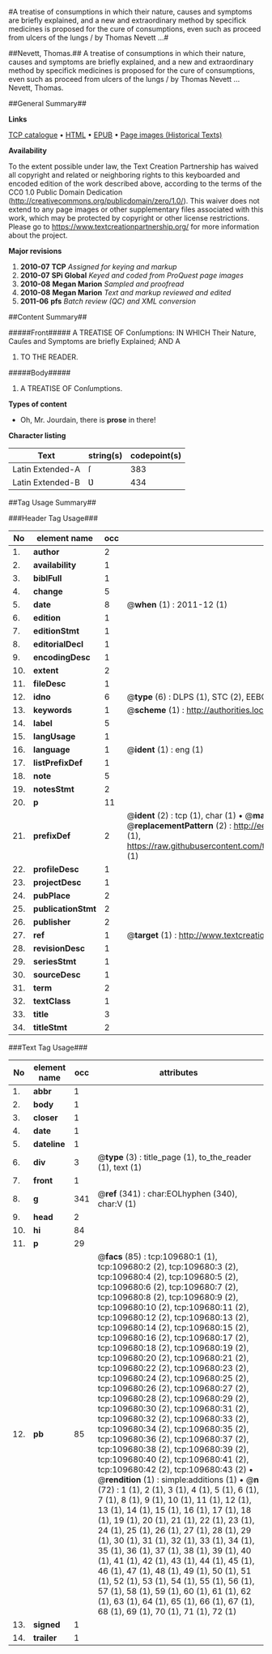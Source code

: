 #A treatise of consumptions in which their      nature, causes and symptoms are briefly explained, and a new and extraordinary  method by specifick medicines is proposed for the cure of consumptions, even such as proceed from ulcers of the lungs / by Thomas Nevett ...#

##Nevett, Thomas.##
A treatise of consumptions in which their      nature, causes and symptoms are briefly explained, and a new and extraordinary  method by specifick medicines is proposed for the cure of consumptions, even such as proceed from ulcers of the lungs / by Thomas Nevett ...
Nevett, Thomas.

##General Summary##

**Links**

[TCP catalogue](http://www.ota.ox.ac.uk/tcp/)  • 
[HTML](http://tei.it.ox.ac.uk/tcp/Texts-HTML/free/A52/A52847.html)  • 
[EPUB](http://tei.it.ox.ac.uk/tcp/Texts-EPUB/free/A52/A52847.epub) • 
[Page images (Historical Texts)](https://historicaltexts.jisc.ac.uk/eebo-24364852e)

**Availability**

To the extent possible under law, the Text Creation Partnership has waived all copyright and related or neighboring rights to this keyboarded and encoded edition of the work described above, according to the terms of the CC0 1.0 Public Domain Dedication (http://creativecommons.org/publicdomain/zero/1.0/). This waiver does not extend to any page images or other supplementary files associated with this work, which may be protected by copyright or other license restrictions. Please go to https://www.textcreationpartnership.org/ for more information about the project.

**Major revisions**

1. __2010-07__ __TCP__ *Assigned for keying and markup*
1. __2010-07__ __SPi Global__ *Keyed and coded from ProQuest page images*
1. __2010-08__ __Megan Marion__ *Sampled and proofread*
1. __2010-08__ __Megan Marion__ *Text and markup reviewed and edited*
1. __2011-06__ __pfs__ *Batch review (QC) and XML conversion*

##Content Summary##

#####Front#####
A TREATISE OF Conſumptions: IN WHICH Their Nature, Cauſes and Symptoms are briefly Explained; AND A 
1. TO THE READER.

#####Body#####

1. A TREATISE OF Conſumptions.

**Types of content**

  * Oh, Mr. Jourdain, there is **prose** in there!

**Character listing**


|Text|string(s)|codepoint(s)|
|---|---|---|
|Latin Extended-A|ſ|383|
|Latin Extended-B|Ʋ|434|

##Tag Usage Summary##

###Header Tag Usage###

|No|element name|occ|attributes|
|---|---|---|---|
|1.|__author__|2||
|2.|__availability__|1||
|3.|__biblFull__|1||
|4.|__change__|5||
|5.|__date__|8| @__when__ (1) : 2011-12 (1)|
|6.|__edition__|1||
|7.|__editionStmt__|1||
|8.|__editorialDecl__|1||
|9.|__encodingDesc__|1||
|10.|__extent__|2||
|11.|__fileDesc__|1||
|12.|__idno__|6| @__type__ (6) : DLPS (1), STC (2), EEBO-CITATION (1), OCLC (1), VID (1)|
|13.|__keywords__|1| @__scheme__ (1) : http://authorities.loc.gov/ (1)|
|14.|__label__|5||
|15.|__langUsage__|1||
|16.|__language__|1| @__ident__ (1) : eng (1)|
|17.|__listPrefixDef__|1||
|18.|__note__|5||
|19.|__notesStmt__|2||
|20.|__p__|11||
|21.|__prefixDef__|2| @__ident__ (2) : tcp (1), char (1)  •  @__matchPattern__ (2) : ([0-9\-]+):([0-9IVX]+) (1), (.+) (1)  •  @__replacementPattern__ (2) : http://eebo.chadwyck.com/downloadtiff?vid=$1&page=$2 (1), https://raw.githubusercontent.com/textcreationpartnership/Texts/master/tcpchars.xml#$1 (1)|
|22.|__profileDesc__|1||
|23.|__projectDesc__|1||
|24.|__pubPlace__|2||
|25.|__publicationStmt__|2||
|26.|__publisher__|2||
|27.|__ref__|1| @__target__ (1) : http://www.textcreationpartnership.org/docs/. (1)|
|28.|__revisionDesc__|1||
|29.|__seriesStmt__|1||
|30.|__sourceDesc__|1||
|31.|__term__|2||
|32.|__textClass__|1||
|33.|__title__|3||
|34.|__titleStmt__|2||


###Text Tag Usage###

|No|element name|occ|attributes|
|---|---|---|---|
|1.|__abbr__|1||
|2.|__body__|1||
|3.|__closer__|1||
|4.|__date__|1||
|5.|__dateline__|1||
|6.|__div__|3| @__type__ (3) : title_page (1), to_the_reader (1), text (1)|
|7.|__front__|1||
|8.|__g__|341| @__ref__ (341) : char:EOLhyphen (340), char:V (1)|
|9.|__head__|2||
|10.|__hi__|84||
|11.|__p__|29||
|12.|__pb__|85| @__facs__ (85) : tcp:109680:1 (1), tcp:109680:2 (2), tcp:109680:3 (2), tcp:109680:4 (2), tcp:109680:5 (2), tcp:109680:6 (2), tcp:109680:7 (2), tcp:109680:8 (2), tcp:109680:9 (2), tcp:109680:10 (2), tcp:109680:11 (2), tcp:109680:12 (2), tcp:109680:13 (2), tcp:109680:14 (2), tcp:109680:15 (2), tcp:109680:16 (2), tcp:109680:17 (2), tcp:109680:18 (2), tcp:109680:19 (2), tcp:109680:20 (2), tcp:109680:21 (2), tcp:109680:22 (2), tcp:109680:23 (2), tcp:109680:24 (2), tcp:109680:25 (2), tcp:109680:26 (2), tcp:109680:27 (2), tcp:109680:28 (2), tcp:109680:29 (2), tcp:109680:30 (2), tcp:109680:31 (2), tcp:109680:32 (2), tcp:109680:33 (2), tcp:109680:34 (2), tcp:109680:35 (2), tcp:109680:36 (2), tcp:109680:37 (2), tcp:109680:38 (2), tcp:109680:39 (2), tcp:109680:40 (2), tcp:109680:41 (2), tcp:109680:42 (2), tcp:109680:43 (2)  •  @__rendition__ (1) : simple:additions (1)  •  @__n__ (72) : 1 (1), 2 (1), 3 (1), 4 (1), 5 (1), 6 (1), 7 (1), 8 (1), 9 (1), 10 (1), 11 (1), 12 (1), 13 (1), 14 (1), 15 (1), 16 (1), 17 (1), 18 (1), 19 (1), 20 (1), 21 (1), 22 (1), 23 (1), 24 (1), 25 (1), 26 (1), 27 (1), 28 (1), 29 (1), 30 (1), 31 (1), 32 (1), 33 (1), 34 (1), 35 (1), 36 (1), 37 (1), 38 (1), 39 (1), 40 (1), 41 (1), 42 (1), 43 (1), 44 (1), 45 (1), 46 (1), 47 (1), 48 (1), 49 (1), 50 (1), 51 (1), 52 (1), 53 (1), 54 (1), 55 (1), 56 (1), 57 (1), 58 (1), 59 (1), 60 (1), 61 (1), 62 (1), 63 (1), 64 (1), 65 (1), 66 (1), 67 (1), 68 (1), 69 (1), 70 (1), 71 (1), 72 (1)|
|13.|__signed__|1||
|14.|__trailer__|1||
